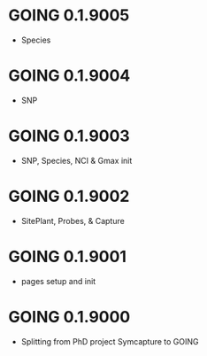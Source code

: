# GOING 0.1.9005
* Species

# GOING 0.1.9004
* SNP

# GOING 0.1.9003
* SNP, Species, NCI & Gmax init

# GOING 0.1.9002
* SitePlant, Probes, & Capture

# GOING 0.1.9001
* pages setup and init

# GOING 0.1.9000 
* Splitting from PhD project Symcapture to GOING
